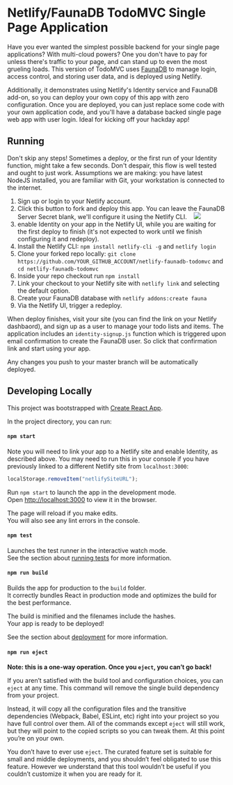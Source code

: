 # Netlify/FaunaDB TodoMVC Single Page Application

Have you ever wanted the simplest possible backend for your single page applications?
With multi-cloud powers? One you don't have to pay for unless there's traffic to your page, and can stand up
to even the most grueling loads. This version of TodoMVC uses [FaunaDB](http://fauna.com)
to manage login, access control, and storing user data, and is deployed using Netlify.

Additionally, it demonstrates using Netlify's Identity service and FaunaDB add-on, so you can deploy your own copy of this app with zero configuration. Once you are deployed, you can just replace some code with your own application code, and you'll have a database backed single page web app with user login. Ideal for kicking off your hackday app!

## Running

Don't skip any steps! Sometimes a deploy, or the first run of your Identity function, might take a few seconds. Don't despair, this flow is well tested and ought to just work. Assumptions we are making: you have latest NodeJS installed, you are familiar with Git, your workstation is connected to the internet.

1. Sign up or login to your Netlify account.
2. Click this button to fork and deploy this app. You can leave the FaunaDB Server Secret blank, we'll configure it using the Netlify CLI. &nbsp;&nbsp;&nbsp;<a href="https://app.netlify.com/start/deploy?repository=https://github.com/fauna/netlify-faunadb-todomvc"><img src="https://www.netlify.com/img/deploy/button.svg"></a>
3. enable Identity on your app in the Netlify UI, while you are waiting for the first deploy to finish (it's not expected to work until we finish configuring it and redeploy).
4. Install the Netlify CLI: `npm install netlify-cli -g` and `netlify login`
5. Clone your forked repo locally: `git clone https://github.com/YOUR_GITHUB_ACCOUNT/netlify-faunadb-todomvc` and `cd netlify-faunadb-todomvc`
6. Inside your repo checkout run `npm install`
7. Link your checkout to your Netlify site with `netlify link` and selecting the default option.
8. Create your FaunaDB database with `netlify addons:create fauna`
9. Via the Netlify UI, trigger a redeploy.

When deploy finishes, visit your site (you can find the link on your Netlify dashbaord), and sign up as a user to manage your todo lists and items. The application includes an `identity-signup.js` function which is triggered upon email confirmation to create the FaunaDB user. So click that confirmation link and start using your app.

Any changes you push to your master branch will be automatically deployed.

## Developing Locally

This project was bootstrapped with [Create React App](https://github.com/facebookincubator/create-react-app).

In the project directory, you can run:

#### `npm start`

Note you will need to link your app to a Netlify site and enable Identity, as described above. You may need to run this in your console if you have previously linked to a different Netlify site from `localhost:3000`:

```js
localStorage.removeItem("netlifySiteURL");
```

Run `npm start` to launch the app in the development mode.<br>
Open [http://localhost:3000](http://localhost:3000) to view it in the browser.

The page will reload if you make edits.<br>
You will also see any lint errors in the console.

#### `npm test`

Launches the test runner in the interactive watch mode.<br>
See the section about [running tests](#running-tests) for more information.

#### `npm run build`

Builds the app for production to the `build` folder.<br>
It correctly bundles React in production mode and optimizes the build for the best performance.

The build is minified and the filenames include the hashes.<br>
Your app is ready to be deployed!

See the section about [deployment](#deployment) for more information.

#### `npm run eject`

**Note: this is a one-way operation. Once you `eject`, you can’t go back!**

If you aren’t satisfied with the build tool and configuration choices, you can `eject` at any time. This command will remove the single build dependency from your project.

Instead, it will copy all the configuration files and the transitive dependencies (Webpack, Babel, ESLint, etc) right into your project so you have full control over them. All of the commands except `eject` will still work, but they will point to the copied scripts so you can tweak them. At this point you’re on your own.

You don’t have to ever use `eject`. The curated feature set is suitable for small and middle deployments, and you shouldn’t feel obligated to use this feature. However we understand that this tool wouldn’t be useful if you couldn’t customize it when you are ready for it.
